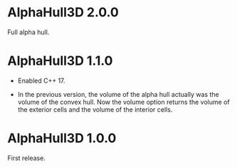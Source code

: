 # AlphaHull3D 2.0.0

Full alpha hull.


# AlphaHull3D 1.1.0

* Enabled C++ 17.

* In the previous version, the volume of the alpha hull actually was the volume 
of the convex hull. Now the volume option returns the volume of the exterior 
cells and the volume of the interior cells.


# AlphaHull3D 1.0.0

First release.
